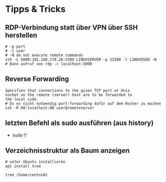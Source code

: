 # Tipps & Tricks 

## RDP-Verbindung statt über VPN über SSH herstellen 

```
# -p port 
# -l user
# -N do not execute remote commands 
ssh -L 5000:192.168.178.26:3389 LINUXSERVER -p 22500 -l LINUXUSER -N 
# Dann aufruf von rdp -> localhost:5000 
```

## Reverse Forwarding 

```
Specifies that connections to the given TCP port or Unix
socket on the remote (server) host are to be forwarded to
the local side.
# Es es nicht notwendig port-forwarding dafür auf dem Router zu machen 
ssh -R 80:localhost:80 user@remoteserver 
```

## letzten Befehl als sudo ausführen (aus history) 

  * sudo !! 
  
## Verzeichnisstruktur als Baum anzeigen 

```
# unter Ubuntu installieren 
apt install tree

tree /home/centos01 

```
